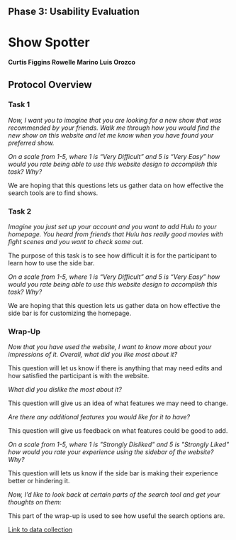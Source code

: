 ## Phase 3: Usability Evaluation

# Show Spotter

#### Curtis Figgins   Rowelle Marino   Luis Orozco

## Protocol Overview

### Task 1
*Now, I want you to imagine that you are looking for a new show that was recommended by your friends. Walk me through how you would find the new show on this website and let me know when you have found your preferred show.*

*On a scale from 1-5, where 1 is “Very Difficult” and 5 is “Very Easy” how  would you rate being able to use this website design to accomplish this task? Why?*

We are hoping that this questions lets us gather data on how effective the search tools are to find shows. 

### Task 2
*Imagine you just set up your account and you want to add Hulu to your homepage. You heard from friends that Hulu has really good movies with fight scenes and you want to check some out.*

The purpose of this task is to see how difficult it is for the participant to learn how to use the side bar. 

*On a scale from 1-5, where 1 is “Very Difficult” and 5 is “Very Easy” how  would you rate being able to use this website design to accomplish this task? Why?*

We are hoping that this question lets us gather data on how effective the side bar is for customizing the homepage.

### Wrap-Up
*Now that you have used the website, I want to know more about your impressions of it. Overall, what did you like most about it?*

This question will let us know if there is anything that may need edits and how satisfied the participant is with the website.  

*What did you dislike the most about it?*

This question will give us an idea of what features we may need to change.

*Are there any additional features you would like for it to have?*

This question will give us feedback on what features could be good to add. 

*On a scale from 1-5, where 1 is "Strongly Disliked" and 5 is "Strongly Liked" how  would you rate your experience using the sidebar of the website?  Why?*

This question will lets us know if the side bar is making their experience better or hindering it.

*Now, I’d like to look back at certain parts of the search tool and get your thoughts on them:*

This part of the wrap-up is used to see how useful the search options are.




[Link to data collection](https://docs.google.com/spreadsheets/d/1NPHlq8AJrkLPIaopTqCFFZ1rRABsQXSCm-ZBkLn3VnE/edit?usp=sharing)
